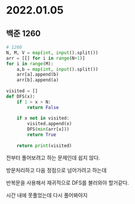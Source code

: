 # 2022.01.05

## 백준 1260

```python
# 1260
N, M, V = map(int, input().split())
arr = [[] for i in range(N+1)]
for i in range(M):
    a,b = map(int, input().split())
    arr[a].append(b)
    arr[b].append(a)
    
visited = []
def DFS(x):
    if 1 > x > N:
        return False
    
    if x not in visited:
        visited.append(x)
        DFS(min(arr[x]))
        return True
    
    return print(visited)
```

전부터 풀어보려고 하는 문제인데 쉽지 않다.

방문처리하고 다음 정점으로 넘어가려고 하는데 

반복문을 사용해서 재귀적으로 DFS를 불러와야 할거같다. 

시간 내에 못풀었는데 다시 풀어봐야지 